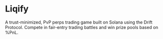 # Liqify
A trust-minimized, PvP perps trading game built on Solana using the Drift Protocol. Compete in fair-entry trading battles and win prize pools based on %PnL.
